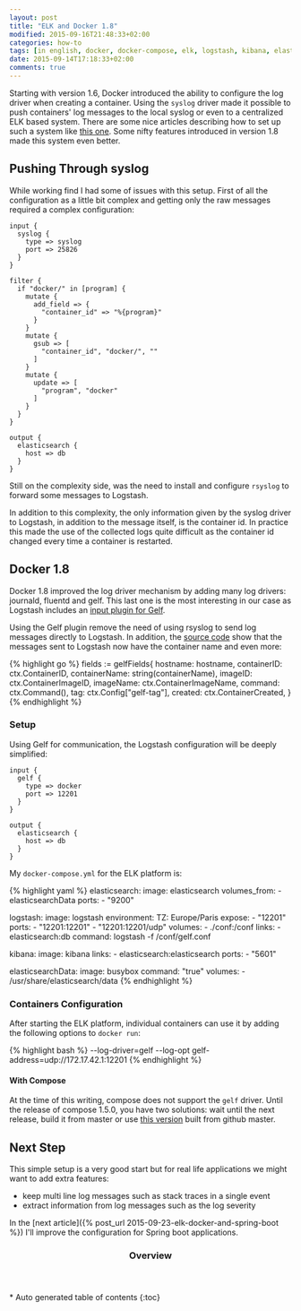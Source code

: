 ```yaml
---
layout: post
title: "ELK and Docker 1.8"
modified: 2015-09-16T21:48:33+02:00
categories: how-to
tags: [in english, docker, docker-compose, elk, logstash, kibana, elasticsearch]
date: 2015-09-14T17:18:33+02:00
comments: true
---
```


Starting with version 1.6, Docker introduced the ability to configure the log driver when creating a container. Using the `syslog` driver made it possible to push containers' log messages to the local syslog or even to a centralized ELK based system. There are some nice articles describing how to set up such a system like [this one](http://technologyconversations.com/2015/05/18/centralized-system-and-docker-logging-with-elk-stack/). Some nifty features introduced in version 1.8 made this system even better.

## Pushing Through syslog

While working find I had some of issues with this setup. First of all the configuration as a little bit complex and getting only the raw messages required a complex configuration:

```
input {
  syslog {
    type => syslog
    port => 25826
  }
}

filter {
  if "docker/" in [program] {
    mutate {
      add_field => {
        "container_id" => "%{program}"
      }
    }
    mutate {
      gsub => [
        "container_id", "docker/", ""
      ]
    }
    mutate {
      update => [
        "program", "docker"
      ]
    }
  }
}

output {
  elasticsearch {
    host => db
  }
}
```

Still on the complexity side, was the need to install and configure `rsyslog` to forward some messages to Logstash.

In addition to this complexity, the only information given by the syslog driver to Logstash, in addition to the message itself, is the container id. In practice this made the use of the collected logs quite difficult as the container id changed every time a container is restarted.

## Docker 1.8

Docker 1.8 improved the log driver mechanism by adding many log drivers: journald, fluentd and gelf. This last one is the most interesting in our case as Logstash includes an [input plugin for Gelf](https://www.elastic.co/guide/en/logstash/current/plugins-inputs-gelf.html).

Using the Gelf plugin remove the need of using rsyslog to send log messages directly to Logstash. In addition, the [source code](https://github.com/docker/docker/blob/master/daemon/logger/gelf/gelf.go) show that the messages sent to Logstash now have the container name and even more:

{% highlight go %}
fields := gelfFields{
    hostname:      hostname,
    containerID:   ctx.ContainerID,
    containerName: string(containerName),
    imageID:       ctx.ContainerImageID,
    imageName:     ctx.ContainerImageName,
    command:       ctx.Command(),
    tag:           ctx.Config["gelf-tag"],
    created:       ctx.ContainerCreated,
}
{% endhighlight %}

### Setup

Using Gelf for communication, the Logstash configuration will be deeply simplified:

```
input {
  gelf {
    type => docker
    port => 12201
  }
}

output {
  elasticsearch {
    host => db
  }
}
```

My `docker-compose.yml` for the ELK platform is:

{% highlight yaml %}
elasticsearch:
    image: elasticsearch
    volumes_from:
        - elasticsearchData
    ports:
        - "9200"

logstash:
    image: logstash
    environment:
        TZ: Europe/Paris
    expose:
        - "12201"
    ports:
        - "12201:12201"
        - "12201:12201/udp"
    volumes:
        - ./conf:/conf
    links:
        - elasticsearch:db
    command: logstash -f /conf/gelf.conf

kibana:
    image: kibana
    links:
        - elasticsearch:elasticsearch
    ports:
        - "5601"

elasticsearchData:
    image: busybox
    command: "true"
    volumes:
        - /usr/share/elasticsearch/data
{% endhighlight %}

### Containers Configuration

After starting the ELK platform, individual containers can use it by adding the following options to `docker run`:

{% highlight bash %}
--log-driver=gelf --log-opt gelf-address=udp://172.17.42.1:12201
{% endhighlight %}

#### With Compose

At the time of this writing, compose does not support the `gelf` driver. Until the release of compose 1.5.0, you have two solutions: wait until the next release, build it from master or use [this version](https://bintray.com/artifact/download/clabouisse/Miscellaneous/docker-compose-dev) built from github master.

## Next Step

This simple setup is a very good start but for real life applications we might want to add extra features:

- keep multi line log messages such as stack traces in a single event
- extract information from log messages such as the log severity

In the [next article]({% post_url 2015-09-23-elk-docker-and-spring-boot %}) I'll improve the configuration for Spring boot applications.

<section id="table-of-contents" class="toc">
<header>
<h3>Overview</h3>
</header>
<div id="drawer" markdown="1">
*  Auto generated table of contents
{:toc}
</div>
</section><!-- /#table-of-contents -->
